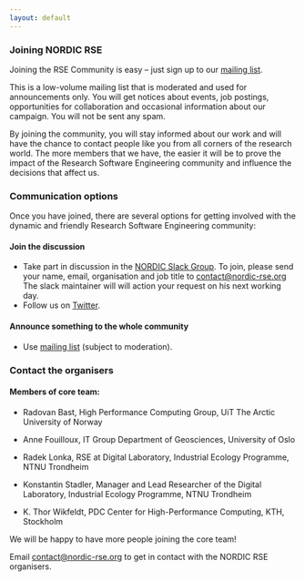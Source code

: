 ```yaml
---
layout: default
---
```


### Joining NORDIC RSE
Joining the RSE Community is easy – just sign up to our
[mailing list](https://mailman-mail5.webfaction.com/listinfo/nordicrse-discuss).

This is a low-volume mailing list that is moderated and used for
announcements only. You will get notices about events, job postings, 
opportunities for collaboration and occasional information about our 
campaign.  You will not be sent any spam. 

By joining the community, you will stay informed about our work 
and will have the chance to contact people like you from all 
corners of the research world. The more members that we have,
the easier it will be to prove the impact of the Research Software
Engineering community and influence the decisions that affect us.

### Communication options
Once you have joined, there are several options for getting 
involved with the dynamic and friendly Research Software Engineering community:

#### Join the discussion
- Take part in discussion in the [NORDIC Slack Group](https://ukrse.slack.com/messages/C2E3187PG).
To join, please send your name, email, organisation and job title to <contact@nordic-rse.org>
The slack maintainer will will action your request on his next working day.
- Follow us on [Twitter](https://twitter.com/nordic_rse).

#### Announce something to the whole community
- Use [mailing list](https://mailman-mail5.webfaction.com/listinfo/nordicrse-discuss) (subject to moderation).

### Contact the organisers

#### Members of core team:
- Radovan Bast, High Performance Computing Group, UiT The Arctic University of Norway

- Anne Fouilloux, IT Group Department of Geosciences, University of Oslo

- Radek Lonka, RSE at Digital Laboratory, Industrial Ecology Programme, NTNU Trondheim

- Konstantin Stadler, Manager and Lead Researcher of the Digital Laboratory, Industrial Ecology Programme, NTNU Trondheim

- K. Thor Wikfeldt, PDC Center for High-Performance Computing, KTH, Stockholm 

We will be happy to have more people joining the core team!


Email <contact@nordic-rse.org> to get in contact with the NORDIC RSE organisers.
